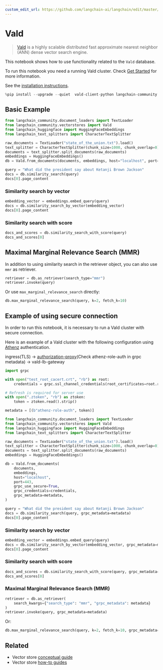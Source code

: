 ```yaml
---
custom_edit_url: https://github.com/langchain-ai/langchain/edit/master/docs/docs/integrations/vectorstores/vald.ipynb
---
```

# Vald

> [Vald](https://github.com/vdaas/vald) is a highly scalable distributed fast approximate nearest neighbor (ANN) dense vector search engine.

This notebook shows how to use functionality related to the `Vald` database.

To run this notebook you need a running Vald cluster.
Check [Get Started](https://github.com/vdaas/vald#get-started) for more information.

See the [installation instructions](https://github.com/vdaas/vald-client-python#install).


```python
%pip install --upgrade --quiet  vald-client-python langchain-community
```

## Basic Example


```python
from langchain_community.document_loaders import TextLoader
from langchain_community.vectorstores import Vald
from langchain_huggingface import HuggingFaceEmbeddings
from langchain_text_splitters import CharacterTextSplitter

raw_documents = TextLoader("state_of_the_union.txt").load()
text_splitter = CharacterTextSplitter(chunk_size=1000, chunk_overlap=0)
documents = text_splitter.split_documents(raw_documents)
embeddings = HuggingFaceEmbeddings()
db = Vald.from_documents(documents, embeddings, host="localhost", port=8080)
```


```python
query = "What did the president say about Ketanji Brown Jackson"
docs = db.similarity_search(query)
docs[0].page_content
```

### Similarity search by vector


```python
embedding_vector = embeddings.embed_query(query)
docs = db.similarity_search_by_vector(embedding_vector)
docs[0].page_content
```

### Similarity search with score


```python
docs_and_scores = db.similarity_search_with_score(query)
docs_and_scores[0]
```

## Maximal Marginal Relevance Search (MMR)

In addition to using similarity search in the retriever object, you can also use `mmr` as retriever.


```python
retriever = db.as_retriever(search_type="mmr")
retriever.invoke(query)
```

Or use `max_marginal_relevance_search` directly:


```python
db.max_marginal_relevance_search(query, k=2, fetch_k=10)
```

## Example of using secure connection
In order to run this notebook, it is necessary to run a Vald cluster with secure connection.

Here is an example of a Vald cluster with the following configuration using [Athenz](https://github.com/AthenZ/athenz) authentication.

ingress(TLS) -> [authorization-proxy](https://github.com/AthenZ/authorization-proxy)(Check athenz-role-auth in grpc metadata) -> vald-lb-gateway


```python
import grpc

with open("test_root_cacert.crt", "rb") as root:
    credentials = grpc.ssl_channel_credentials(root_certificates=root.read())

# Refresh is required for server use
with open(".ztoken", "rb") as ztoken:
    token = ztoken.read().strip()

metadata = [(b"athenz-role-auth", token)]
```


```python
from langchain_community.document_loaders import TextLoader
from langchain_community.vectorstores import Vald
from langchain_huggingface import HuggingFaceEmbeddings
from langchain_text_splitters import CharacterTextSplitter

raw_documents = TextLoader("state_of_the_union.txt").load()
text_splitter = CharacterTextSplitter(chunk_size=1000, chunk_overlap=0)
documents = text_splitter.split_documents(raw_documents)
embeddings = HuggingFaceEmbeddings()

db = Vald.from_documents(
    documents,
    embeddings,
    host="localhost",
    port=443,
    grpc_use_secure=True,
    grpc_credentials=credentials,
    grpc_metadata=metadata,
)
```


```python
query = "What did the president say about Ketanji Brown Jackson"
docs = db.similarity_search(query, grpc_metadata=metadata)
docs[0].page_content
```

### Similarity search by vector


```python
embedding_vector = embeddings.embed_query(query)
docs = db.similarity_search_by_vector(embedding_vector, grpc_metadata=metadata)
docs[0].page_content
```

### Similarity search with score


```python
docs_and_scores = db.similarity_search_with_score(query, grpc_metadata=metadata)
docs_and_scores[0]
```

### Maximal Marginal Relevance Search (MMR)


```python
retriever = db.as_retriever(
    search_kwargs={"search_type": "mmr", "grpc_metadata": metadata}
)
retriever.invoke(query, grpc_metadata=metadata)
```

Or:


```python
db.max_marginal_relevance_search(query, k=2, fetch_k=10, grpc_metadata=metadata)
```


## Related

- Vector store [conceptual guide](/docs/concepts/#vector-stores)
- Vector store [how-to guides](/docs/how_to/#vector-stores)
